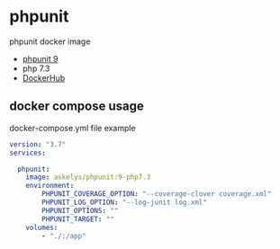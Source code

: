 # phpunit

phpunit docker image

- [phpunit 9](https://phpunit.de/getting-started/phpunit-9.html)
- php 7.3
- [DockerHub](https://hub.docker.com/repository/docker/askelys/phpunit)

## docker compose usage
docker-compose.yml file example
```yaml
version: "3.7"
services:

  phpunit:
    image: askelys/phpunit:9-php7.3
    environment:
        PHPUNIT_COVERAGE_OPTION: "--coverage-clover coverage.xml"
        PHPUNIT_LOG_OPTION: "--log-junit log.xml"
        PHPUNIT_OPTIONS: ""
        PHPUNIT_TARGET: ""
    volumes: 
        - "./:/app"
```